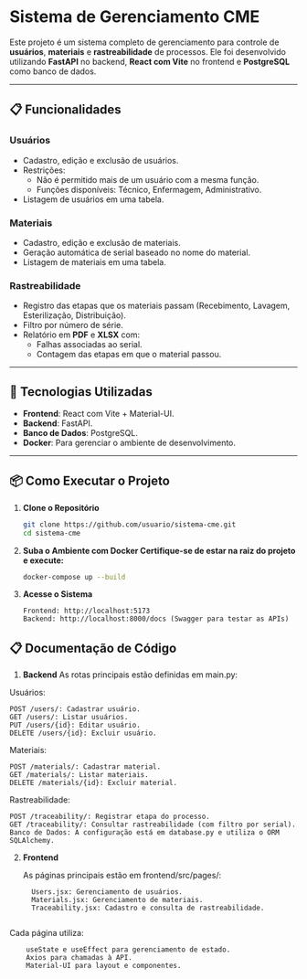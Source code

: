 # Sistema de Gerenciamento CME

Este projeto é um sistema completo de gerenciamento para controle de **usuários**, **materiais** e **rastreabilidade** de processos. Ele foi desenvolvido utilizando **FastAPI** no backend, **React com Vite** no frontend e **PostgreSQL** como banco de dados.

---

## **📋 Funcionalidades**
### **Usuários**
- Cadastro, edição e exclusão de usuários.
- Restrições:
  - Não é permitido mais de um usuário com a mesma função.
  - Funções disponíveis: Técnico, Enfermagem, Administrativo.
- Listagem de usuários em uma tabela.

### **Materiais**
- Cadastro, edição e exclusão de materiais.
- Geração automática de serial baseado no nome do material.
- Listagem de materiais em uma tabela.

### **Rastreabilidade**
- Registro das etapas que os materiais passam (Recebimento, Lavagem, Esterilização, Distribuição).
- Filtro por número de série.
- Relatório em **PDF** e **XLSX** com:
  - Falhas associadas ao serial.
  - Contagem das etapas em que o material passou.

---

## **🚀 Tecnologias Utilizadas**
- **Frontend**: React com Vite + Material-UI.
- **Backend**: FastAPI.
- **Banco de Dados**: PostgreSQL.
- **Docker**: Para gerenciar o ambiente de desenvolvimento.

---

## **📦 Como Executar o Projeto**

1. **Clone o Repositório**
   ```bash
   git clone https://github.com/usuario/sistema-cme.git
   cd sistema-cme

2. **Suba o Ambiente com Docker Certifique-se de estar na raiz do projeto e execute:**
   ```bash
   docker-compose up --build

3. **Acesse o Sistema**
    ```
    Frontend: http://localhost:5173
    Backend: http://localhost:8000/docs (Swagger para testar as APIs)

## **📋  Documentação de Código**

1. **Backend**
  As rotas principais estão definidas em main.py:
  
  Usuários:
  
    POST /users/: Cadastrar usuário.
    GET /users/: Listar usuários.
    PUT /users/{id}: Editar usuário.
    DELETE /users/{id}: Excluir usuário.
    
  Materiais:
  
    POST /materials/: Cadastrar material.
    GET /materials/: Listar materiais.
    DELETE /materials/{id}: Excluir material.
    
  Rastreabilidade:
  
    POST /traceability/: Registrar etapa do processo.
    GET /traceability/: Consultar rastreabilidade (com filtro por serial).
    Banco de Dados: A configuração está em database.py e utiliza o ORM SQLAlchemy.

2. **Frontend**
   
    As páginas principais estão em frontend/src/pages/:
    ```
      Users.jsx: Gerenciamento de usuários.
      Materials.jsx: Gerenciamento de materiais.
      Traceability.jsx: Cadastro e consulta de rastreabilidade.
      
  Cada página utiliza:
  ```
      useState e useEffect para gerenciamento de estado.
      Axios para chamadas à API.
      Material-UI para layout e componentes.
